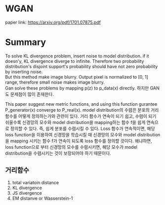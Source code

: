# WGAN
paper link: https://arxiv.org/pdf/1701.07875.pdf

# Summary
To solve KL divergence problem, insert noise to model distribution. if it doesn'y, KL divergence diverge to infinite.
Therefore two probability distribution's disjoint support's probability should have not zero probability by inserting noise.  
But this method make image blurry. Output pixel is normalized to [0, 1] range, therefore small noise makes image blurry.  
Gan solve these problems by mapping p(z) to p_data(x) directly. 하지만 GAN도 문제점이 많이 존재한다. 

This paper suggest new metric functions, and using this function gurantee P_generator(x) converge to P_real(x). model distribution의 수렴은 분포의 거리함수를 어떻게 정의하는가와 
관련이 있다. 거리 함수가 연속이 되기 쉽고, 수렴이 되기 쉬울수록 신경망의 모수와 model distribution을 mapping하는 함수 f을 쉽게 연속으로 정의할 수 있다. 즉, 쉽게 분포를 수렴시킬 수 있다. 
Loss 함수가 연속적이면, 해당 loss function을 이용하여 신경망을 학습시킬 때 신경망의 모수와 model distribution을 mapping 시키는 함수 f가 연속이 되도록 loss 함수를 정의할 것이다. 왜냐하면, 
loss function으로 부터 신경망의 모수를 수렴시키면, 해당 모수가 model distribution을 수렴시키는 것이 보장되어야 하기 때문이다.

## 거리함수
1. total variatoin distance
2. KL divergence
3. JS divergence
4. EM distanve or Wasserstein-1






